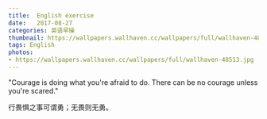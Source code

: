 ```yaml
---
title:  English exercise
date:   2017-08-27
categories: 英语早操
thumbnail: https://wallpapers.wallhaven.cc/wallpapers/full/wallhaven-48513.jpg
tags: English
photos:
- https://wallpapers.wallhaven.cc/wallpapers/full/wallhaven-48513.jpg
---
```


"Courage is doing what you're afraid to do. There can be no courage unless you're scared."
<p>行畏惧之事可谓勇；无畏则无勇。</p>
